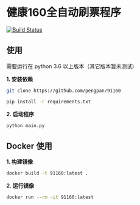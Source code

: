 # 健康160全自动刷票程序

[![Build Status](https://img.shields.io/endpoint.svg?url=https%3A%2F%2Factions-badge.atrox.dev%2Fpengpan%2F91160%2Fbadge&style=flat)](https://actions-badge.atrox.dev/pengpan/91160/goto)

## 使用

需要运行在 python 3.6 以上版本（其它版本暂未测试)

**1. 安装依赖**
```bash
git clone https://github.com/pengpan/91160

pip install -r requirements.txt
```

**2. 启动程序**
```bash
python main.py
```

## Docker 使用

**1. 构建镜像**
```bash
docker build -t 91160:latest .
```

**2. 运行镜像**
```bash
docker run --rm -it 91160:latest
```

